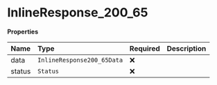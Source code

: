# InlineResponse_200_65

**Properties**

| Name   | Type                       | Required | Description |
| :----- | :------------------------- | :------- | :---------- |
| data   | `InlineResponse200_65Data` | ❌       |             |
| status | `Status`                   | ❌       |             |
